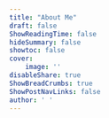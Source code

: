 ```yaml
---
title: "About Me"
draft: false
ShowReadingTime: false
hideSummary: false
showtoc: false
cover: 
    image: ''
disableShare: true
ShowBreadCrumbs: true
ShowPostNavLinks: false
author: ' '
---
```








